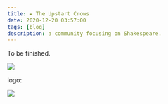 ```yaml
---
title: ✒️ The Upstart Crows
date: 2020-12-20 03:57:00
tags: [blog]
description: a community focusing on Shakespeare.
---
```


To be finished.

![](https://knowscount-1304485449.cos.ap-shanghai.myqcloud.com/img/mindmap@tuc.png)

logo:

![](https://knowscount-1304485449.cos.ap-shanghai.myqcloud.com/img/%E9%B9%8A%E8%B5%B7%E4%B9%8B%E9%B8%A6%20OK.png)
